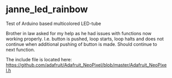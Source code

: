 # janne_led_rainbow
Test of Arduino based multicolored LED-tube


Brother in law asked for my help as he had issues with functions now working properly.
I.e. button is pushed, loop starts, loop halts and does not continue when additional 
pushing of button is made. Should continue to next function.

The include file is located here:
https://github.com/adafruit/Adafruit_NeoPixel/blob/master/Adafruit_NeoPixel.h
